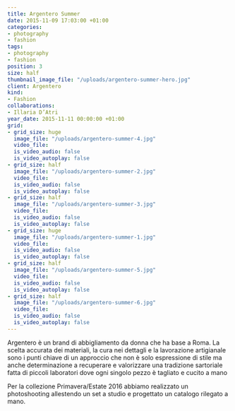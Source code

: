 ```yaml
---
title: Argentero Summer
date: 2015-11-09 17:03:00 +01:00
categories:
- photography
- fashion
tags:
- photography
- fashion
position: 3
size: half
thumbnail_image_file: "/uploads/argentero-summer-hero.jpg"
client: Argentero
kind:
- Fashion
collaborations:
- Illaria D’Atri
year_date: 2015-11-11 00:00:00 +01:00
grid:
- grid_size: huge
  image_file: "/uploads/argentero-summer-4.jpg"
  video_file: 
  is_video_audio: false
  is_video_autoplay: false
- grid_size: half
  image_file: "/uploads/argentero-summer-2.jpg"
  video_file: 
  is_video_audio: false
  is_video_autoplay: false
- grid_size: half
  image_file: "/uploads/argentero-summer-3.jpg"
  video_file: 
  is_video_audio: false
  is_video_autoplay: false
- grid_size: huge
  image_file: "/uploads/argentero-summer-1.jpg"
  video_file: 
  is_video_audio: false
  is_video_autoplay: false
- grid_size: half
  image_file: "/uploads/argentero-summer-5.jpg"
  video_file: 
  is_video_audio: false
  is_video_autoplay: false
- grid_size: half
  image_file: "/uploads/argentero-summer-6.jpg"
  video_file: 
  is_video_audio: false
  is_video_autoplay: false
---
```


Argentero è un brand di abbigliamento da donna che ha base a Roma.
La scelta accurata dei materiali, la cura nei dettagli e la lavorazione artigianale 
sono i punti chiave di un approccio  che non è solo espressione di stile ma anche determinazione a recuperare e valorizzare una tradizione sartoriale fatta di piccoli laboratori dove ogni singolo pezzo è tagliato e cucito a mano

Per la collezione Primavera/Estate 2016 abbiamo realizzato un photoshooting allestendo 
un set a studio e progettato un catalogo rilegato a mano.
